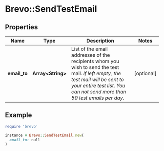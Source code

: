 # Brevo::SendTestEmail

## Properties

| Name | Type | Description | Notes |
| ---- | ---- | ----------- | ----- |
| **email_to** | **Array&lt;String&gt;** | List of the email addresses of the recipients whom you wish to send the test mail. _If left empty, the test mail will be sent to your entire test list. You can not send more than 50 test emails per day_.  | [optional] |

## Example

```ruby
require 'brevo'

instance = Brevo::SendTestEmail.new(
  email_to: null
)
```


